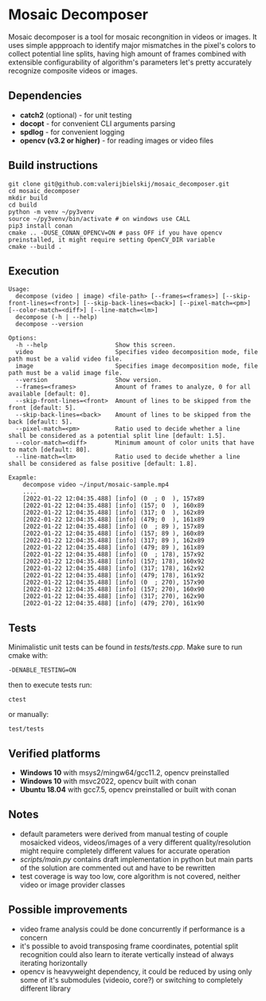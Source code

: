 # Mosaic Decomposer

Mosaic decomposer is a tool for mosaic recongnition in videos or images. It uses simple appproach to identify major mismatches in the pixel's colors to collect potential line splits, having high amount of frames combined with extensible configurability of algorithm's parameters let's pretty accurately recognize composite videos or images.

## Dependencies
* **catch2** (optional) - for unit testing
* **docopt** - for convenient CLI arguments parsing
* **spdlog** - for convenient logging
* **opencv (v3.2 or higher)** - for reading images or video files

## Build instructions
    git clone git@github.com:valerijbielskij/mosaic_decomposer.git
    cd mosaic_decomposer
    mkdir build
    cd build
    python -m venv ~/py3venv
    source ~/py3venv/bin/activate # on windows use CALL
    pip3 install conan
    cmake .. -DUSE_CONAN_OPENCV=ON # pass OFF if you have opencv preinstalled, it might require setting OpenCV_DIR variable
    cmake --build .
    
## Execution
    Usage:
      decompose (video | image) <file-path> [--frames=<frames>] [--skip-front-lines=<front>] [--skip-back-lines=<back>] [--pixel-match=<pm>] [--color-match=<diff>] [--line-match=<lm>]
      decompose (-h | --help)
      decompose --version

    Options:
      -h --help                   Show this screen.
      video                       Specifies video decomposition mode, file path must be a valid video file.
      image                       Specifies image decomposition mode, file path must be a valid image file.
      --version                   Show version.
      --frames=<frames>           Amount of frames to analyze, 0 for all available [default: 0].
      --skip-front-lines=<front>  Amount of lines to be skipped from the front [default: 5].
      --skip-back-lines=<back>    Amount of lines to be skipped from the back [default: 5].
      --pixel-match=<pm>          Ratio used to decide whether a line shall be considered as a potential split line [default: 1.5].
      --color-match=<diff>        Minimum amount of color units that have to match [default: 80].
      --line-match=<lm>           Ratio used to decide whether a line shall be considered as false positive [default: 1.8].
    
    Exapmle:
        decompose video ~/input/mosaic-sample.mp4
        ....
        [2022-01-22 12:04:35.488] [info] (0  ; 0  ), 157x89
        [2022-01-22 12:04:35.488] [info] (157; 0  ), 160x89
        [2022-01-22 12:04:35.488] [info] (317; 0  ), 162x89
        [2022-01-22 12:04:35.488] [info] (479; 0  ), 161x89
        [2022-01-22 12:04:35.488] [info] (0  ; 89 ), 157x89
        [2022-01-22 12:04:35.488] [info] (157; 89 ), 160x89
        [2022-01-22 12:04:35.488] [info] (317; 89 ), 162x89
        [2022-01-22 12:04:35.488] [info] (479; 89 ), 161x89
        [2022-01-22 12:04:35.488] [info] (0  ; 178), 157x92
        [2022-01-22 12:04:35.488] [info] (157; 178), 160x92
        [2022-01-22 12:04:35.488] [info] (317; 178), 162x92
        [2022-01-22 12:04:35.488] [info] (479; 178), 161x92
        [2022-01-22 12:04:35.488] [info] (0  ; 270), 157x90
        [2022-01-22 12:04:35.488] [info] (157; 270), 160x90
        [2022-01-22 12:04:35.488] [info] (317; 270), 162x90
        [2022-01-22 12:04:35.488] [info] (479; 270), 161x90
    
## Tests
Minimalistic unit tests can be found in *tests/tests.cpp*.
Make sure to run cmake with:

    -DENABLE_TESTING=ON
then to execute tests run:

    ctest
or manually:

    test/tests
    
## Verified platforms
* **Windows 10** with msys2/mingw64/gcc11.2, opencv preinstalled
* **Windows 10** with msvc2022, opencv built with conan
* **Ubuntu 18.04** with gcc7.5, opencv preinstalled or built with conan

## Notes
* default parameters were derived from manual testing of couple mosaicked videos, videos/images of a very different quality/resolution might require completely different values for accurate operation
* *scripts/main.py* contains draft implementation in python but main parts of the solution are commented out and have to be rewritten
* test coverage is way too low, core algorithm is not covered, neither video or image provider classes

## Possible improvements
* video frame analysis could be done concurrently if performance is a concern
* it's possible to avoid transposing frame coordinates, potential split recognition could also learn to iterate vertically instead of always iterating horizontally
* opencv is heavyweight dependency, it could be reduced by using only some of it's submodules (videoio, core?) or switching to completely different library
